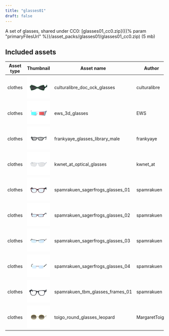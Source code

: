 ```yaml
---
title: "glasses01"
draft: false
---
```


A set of glasses, shared under CC0: [glasses01_cc0.zip]({{% param "primaryFilesUrl" %}}/asset_packs/glasses01/glasses01_cc0.zip) (5 mb)


## Included assets

| Asset type | Thumbnail | Asset name | Author | Source | License |
| ---------- | --------- | ---------- | ------ | ------ | ------- |
| clothes | ![culturalibre_doc_ock_glasses.png](culturalibre_doc_ock_glasses.png) | culturalibre_doc_ock_glasses | culturalibre | [asset repo](http://www.makehumancommunity.org/node/2378) | CC0 |
| clothes | ![ews_3d_glasses.png](ews_3d_glasses.png) | ews_3d_glasses | EWS | [asset repo](http://www.makehumancommunity.org/node/1233) | CC0 |
| clothes | ![frankyaye_glasses_library_male.png](frankyaye_glasses_library_male.png) | frankyaye_glasses_library_male | frankyaye | [asset repo](http://www.makehumancommunity.org/node/153) | CC0 |
| clothes | ![kwnet_at_optical_glasses.png](kwnet_at_optical_glasses.png) | kwnet_at_optical_glasses | kwnet_at | [asset repo](http://www.makehumancommunity.org/node/928) | CC0 |
| clothes | ![spamrakuen_sagerfrogs_glasses_01.png](spamrakuen_sagerfrogs_glasses_01.png) | spamrakuen_sagerfrogs_glasses_01 | spamrakuen | [asset repo](http://www.makehumancommunity.org/node/3331) | CC0 |
| clothes | ![spamrakuen_sagerfrogs_glasses_02.png](spamrakuen_sagerfrogs_glasses_02.png) | spamrakuen_sagerfrogs_glasses_02 | spamrakuen | [asset repo](http://www.makehumancommunity.org/node/3332) | CC0 |
| clothes | ![spamrakuen_sagerfrogs_glasses_03.png](spamrakuen_sagerfrogs_glasses_03.png) | spamrakuen_sagerfrogs_glasses_03 | spamrakuen | [asset repo](http://www.makehumancommunity.org/node/3333) | CC0 |
| clothes | ![spamrakuen_sagerfrogs_glasses_04.png](spamrakuen_sagerfrogs_glasses_04.png) | spamrakuen_sagerfrogs_glasses_04 | spamrakuen | [asset repo](http://www.makehumancommunity.org/node/3334) | CC0 |
| clothes | ![spamrakuen_tbm_glasses_frames_01.png](spamrakuen_tbm_glasses_frames_01.png) | spamrakuen_tbm_glasses_frames_01 | spamrakuen | [asset repo](http://www.makehumancommunity.org/node/3330) | CC0 |
| clothes | ![toigo_round_glasses_leopard.png](toigo_round_glasses_leopard.png) | toigo_round_glasses_leopard | MargaretToigo | [asset repo](http://www.makehumancommunity.org/node/1070) | CC0 |
